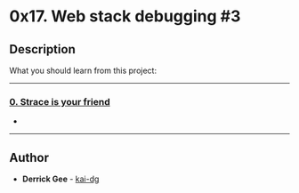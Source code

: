 # 0x17. Web stack debugging #3

## Description
What you should learn from this project:

---

### [0. Strace is your friend](./0-strace_is_your_friend.pp)
* 

---

## Author
* **Derrick Gee** - [kai-dg](https://github.com/kai-dg)
